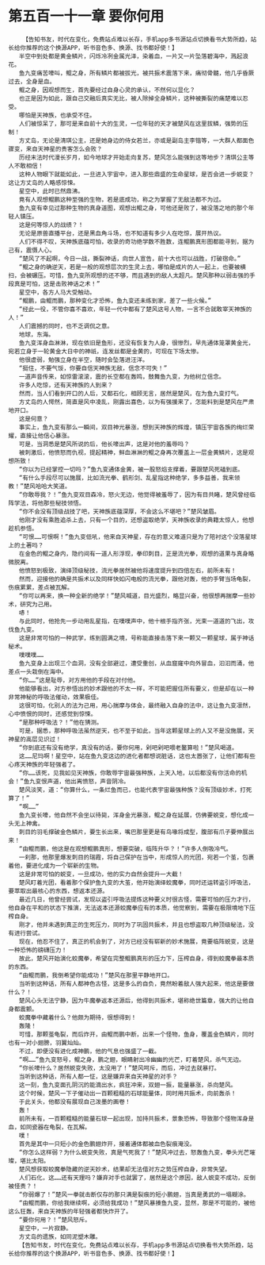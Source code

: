# 第五百一十一章 要你何用
        【告知书友，时代在变化，免费站点难以长存，手机app多书源站点切换看书大势所趋，站长给你推荐的这个换源APP，听书音色多、换源、找书都好使！】
       半空中到处都是黄金鳞片，闪烁冷冽金属光泽，染着血，一片又一片坠落碧海中，溅起浪花。
       鱼九变痛苦嚎叫，鲲之身，所有鳞片都被拔光，被共振术震落下来，痛彻骨髓，他几乎昏厥过去，全身是血。
       鲲之身，因观想而生，首先要经过自身心灵的承认，不然何以显化？
       也正是因为如此，跟自己交融后真实无比，被人除掉全身鳞片，这种被撕裂的痛楚难以忍受。
       哪怕是天神族，也承受不住。
       人们被惊呆了，那可是来自前十大的生灵，一位年轻的天才被楚风在这里拔鳞，强势的压制！
       方丈岛，无论是清琪公主，还是她身边的侍女若兰，亦或是副岛主李锴等，一大群人都面色骤变，来自天神星的贵客怎么会败？
       历经末法时代漫长岁月，如今地球才开始走向复苏，楚风怎么能强到这等地步？清琪公主等人不敢相信！
       这种人物眼下就能如此，一旦进入宇宙中，进入那些鼎盛的生命星球，是否会进一步蜕变？这让方丈岛的人略感惊悚。
       星空中，此时已然鼎沸。
       竟有人观想鲲鹏这种至强的生物，若是底成功，称之为掌握了无敌法都不为过。
       鱼九变有幸见过那种生物的真身道图，观想出鲲之身，可他还是败了，被没落之地的那个年轻人镇压。
       这是何等惊人的战绩？！
       无论是原兽直播平台，还是黑血角斗场，也不知道有多少人在吃惊，展开热议。
       人们不得不叹，天神族底蕴可怕，收录的奇功绝学数不胜数，连鲲鹏真形图都能寻到，据为己有，震慑人心。
       “楚风了不起啊，今日一战，撕裂神话，向世人宣告，前十大也可以战胜，打破宿命。”
       “鲲之身的确逆天，若是一般的观想层次的生灵上去，哪怕是成片的人一起上，也要被横扫，会被碾压。可惜，鱼九变所观想的还不够，而且遇到的敌人太超凡。楚风那种以弱击强的手段真是可怕，这是击败神话之术！”
       星空中，各方人马大受触动。
       “鲲鹏，由鲲而鹏，那种变化才恐怖，鱼九变还未练到家，差了一些火候。”
       “经此一役，不管你喜不喜欢，年轻一代中都有了楚风这号人物，一言不合就敢宰天神族的人！”
       人们震撼的同时，也不乏调侃之意。
       地球，东海。
       鱼九变浑身血淋淋，现在依旧是鱼形，还没有恢复为人身，很惨烈，早先通体笼罩黄金光，宛若立身于一轮黄金大日中的神祇，连发丝都是金黄的，可现在下场太惨。
       他很虚弱，勉强立身在半空，随时会坠落进汪洋。
       “挺住，不要气馁，你要自信天神族无敌，信念不可失！”
       一道声音传来，如惊雷滚滚，震的长空都在轰鸣，鼓舞鱼九变，为他树立信念。
       许多人吃惊，还有天神族的人到来？
       然而，当人们看到开口的人后，又都石化，相顾无言，居然是楚风，在为鱼九变打气。
       方丈岛的人愕然，简直是风中凌乱，刚露出喜色，以为有强援来了，怎能料到是楚风在严肃地开口。
       这是何意？
       事实上，鱼九变有那么一瞬间，双目神光暴涨，想到天神族的辉煌，镇压宇宙各族的绚烂荣耀，直接让他信心暴涨。
       可是，当洞悉是楚风所说的后，他长嚎出声，这是对他的羞辱吗？
       被刺激后，他愤怒而仇视，提起精神，鲜血淋淋的鲲之身再次覆盖上一层金黄鳞片，这是观想所致！
       “你以为已经掌控一切吗？”鱼九变通体金黄，被一股怒焰支撑着，要跟楚风死磕到底。
       “有什么手段尽可以施展，比如流光拳、鹤形剑、乱星指这种绝学，多多益善，我来领教！”楚风哈哈大笑道。
       “你敢辱我？！”鱼九变双目森冷，怒火无边，他觉得被羞辱了，因为有目共睹，楚风曾经临阵学法，将他那些秘技领悟。
       “你不会没有顶级战技了吧，天神族底蕴深厚，不会这么不堪吧？”楚风皱眉。
       他刚才没有乘胜追杀上去，只有一个目的，还想盗取绝学，天神族收录的典籍太惊人，他想趁机参悟。
       “可恨……可恨啊！”鱼九变低吼，他来自天神星，存在的意义难道只是为了陪衬这个没落星球上的土著吗？
       在金色的鲲之身内，隐约间有一道人形浮现，拳印刺目，正是流光拳，观想的道果与真身略微脱离。
       他愤怒到极致，演绎顶级秘技，流光拳居然被他将速度提升到四倍左右，前所未有！
       然而，迎接他的确是共振术以及同样快如闪电般的流光拳，跟他对轰，他的手臂当场龟裂，伤痕累累，差点被瓦解。
       “你可以再来，换一种全新的绝学！”楚风喊道，目光盛烈，略显兴奋，他很想再揣摩一些妙术，研究为己用。
       哧！
       与此同时，他抢先一步动用乱星指，在噗噗声中，他十根手指齐张，光束一道道的飞出，攻伐鱼九变。
       这是非常可怕的一种武学，练到圆满之境，号称能直接击落下来一颗又一颗星球，属于神话秘术。
       噗噗噗……
       鱼九变身上出现三个血洞，没有全部避过，遭受重创，从血窟窿中向外冒血，汩汩而涌，他差点一头栽倒在海中。
       “你……”这是耻辱，对方用他的手段在对付他。
       他能够看出，对方参悟出的妙术跟他的不太一样，不可能把握住所有要义，但是却在以一种非常神秘的呼吸法催动，效果极佳。
       这很可怕，化别人的法为己用，用心揣摩与体会，最终融入自身的法中，这让鱼九变凛然，心中愤恨的同时，还感觉到惊悚。
       “是那种呼吸法？！”他在猜测。
       可是，据悉，那种呼吸法虽然逆天，也不至于如此，当年这颗星球上的人又不是没施展，天神星的高层见识过！
       “你到底还有没有绝学，真没有的话，要你何用，剁吧剁吧喂老鳌算啦！”楚风喝道。
       这……尼玛啊！星空中，站在鱼九变这边的进化者都想说脏话，这也太嚣张了，让他们都有些心疼天神族的年轻强者了。
       “你……该死，见我如见天神族，你敢辱宇宙最强种族，上天入地，以后都没有你活命的机会！”鱼九变恨声道，他出离愤怒，声音阴冷。
       楚风淡笑，道：“你算什么，一条烂鱼而已，也能代表宇宙最强种族？没有顶级妙术，打死算了！”
       “啊……”
       鱼九变长嚎，他自然不会坐以待毙，浑身金光暴涨，鲲之身在延展，仿佛要蜕变，想化成一头无上神禽。
       刺目的羽毛撑破金色鳞片，要生长出来，嘴巴那里更是有鸟喙将成型，腹部有爪子要伸展出来！
       “由鲲而鹏，他这是在观想鲲鹏真形，想要突破，临阵升华？！”许多人倒吸冷气。
       一刹那，他那里爆发刺目的瑞霞，将自己保护在当中，形成惊人的光团，宛若一个茧，包裹着他，要进化成为一个崭新的生物。
       这是非常可怕的蜕变，一旦成功，他的实力自然会提升一大截！
       楚风盯着光团，看着那个保护鱼九变的大茧，他开始演绎蛟魔拳，同时还运转盗引呼吸法，要萃取出最核心的东西，想返本还源。
       最近几日，他曾经尝试，发现以盗引呼吸法提炼这种要义时很古怪，需要可怕的压力才行，他自身在平和的状态下推演，无法返本还源蛟魔拳应有的本质，他觉察到，需要在极限境地下压榨自身。
       刚才，他并未遇到真正的生死压力，同时为了巩固共振术，并且也想盗取几种顶级秘法，没有进行尝试。
       现在，他忍不住了，真正的机会到了，对方已经没有崭新的妙术施展，竟要临阵蜕变，这是一种恐怖的磅礴压力！
       故此，楚风开始演化蛟魔拳，希望在完整鲲鹏真形的压力下，压榨自身，得到蛟魔拳最本质的东西。
       “由鲲而鹏，我倒希望你能成功！”楚风在那里平静地开口。
       当听到这种话，所有人都神色古怪，这是多么的自负，竟然盼着敌人强大起来，他这是要做什么？！
       楚风心头无法宁静，因为牛魔拳返本还源后，他得到共振术，堪称绝世篇章，强大的让他自身都震颤。
       蛟魔拳中藏着什么？他颇为期待，很想得到！
       轰隆！
       可惜，那颗茧龟裂，而后炸开，由鲲而鹏中断，出来一个怪物，鱼身，覆盖金色鳞片，同时也有一对小翅膀，羽翼灿灿。
       不过，即便没有进化成神鹏，他的气息也强盛了一截。
       “啊……”鱼九变怒号，鲲之身，鹏之翅，眼睛射出冷幽幽的光芒，盯着楚风，杀气无边。
       “你长嚎什么？居然蜕变失败，太没用了！”楚风呵斥，而后，冲过去就暴打。
       当听到这种话，所有人都一怔，这是嫌弃来自天神星的对手？
       这一刻，鱼九变面孔阴沉的能滴出水，疯狂冲来，双翅一振，能量暴涨，杀向楚风。
       这个时候，楚风一下子催动出一百颗粗糙的石球能量体，同时用共振术，向前轰杀！
       于此关头，他都没有展现自己泼墨的画卷！
       轰！
       前所未有，一百颗粗糙的能量石球一起出现，加持共振术，景象恐怖，导致那个怪物浑身是血，如同瓷器在龟裂，在瓦解。
       噗！
       首先是其中一只短小的金色鹏翅炸开，接着通体都被血色裂痕淹没。
       “你怎么这样弱？为什么蜕变失败，真是气死我了！”楚风冲过去，怒轰鱼九变，拳头光芒璀璨，堪比太阳。
       楚风想获取蛟魔拳隐藏的逆天妙术，结果却无法借对方之势压榨自身，非常失望。
       人们石化，这……还有天理吗？嫌弃对手也就罢了，居然是这个原因，敌人蜕变不成功，反倒被怪责？！
       “你弱爆了！”楚风一拳就击断仅存的那只满是裂痕的短小鹏翅，当真是勇武的一塌糊涂。
       “由鲲而鹏，你给我继续啊，必须给我成功！”楚风暴揍鱼九变，显然，那是不可能的，被他这么狂轰，来自天神族的年轻强者都快炸开了。
       “要你何用？！”楚风怒斥。
       星空中，一片寂静。
       方丈岛的遗族，如同泥塑木雕。
       【告知书友，时代在变化，免费站点难以长存，手机app多书源站点切换看书大势所趋，站长给你推荐的这个换源APP，听书音色多、换源、找书都好使！】
